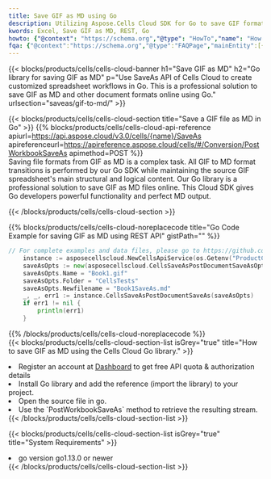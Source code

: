 ```yaml
---
title: Save GIF as MD using Go 
description: Utilizing Aspose.Cells Cloud SDK for Go to save GIF format file as MD format file. 
kwords: Excel, Save GIF as MD, REST, Go
howto: {"@context": "https://schema.org","@type": "HowTo","name": "How to save GIF as MD using the Cells Cloud Go library.","description": "How to save GIF as MD using the Cells Cloud Go library.","image": {"@type": "ImageObject"},"url": "/go/saveas/gif-to-md/","step": [{ "@type": "HowToStep","name": "How to save GIF as MD using the Cells Cloud Go library. step 1", "image": {"@type": "ImageObject",},"url": "/go/saveas/gif-to-md/","text": "Register an account at <a href='https://dashboard.aspose.cloud/'>Dashboard</a> to get free API quota & authorization details",},{ "@type": "HowToStep","name": "How to save GIF as MD using the Cells Cloud Go library. step 1", "image": {"@type": "ImageObject",},"url": "/go/saveas/gif-to-md/","text": "Install Go library and add the reference (import the library) to your project.",},{ "@type": "HowToStep","name": "How to save GIF as MD using the Cells Cloud Go library. step 1", "image": {"@type": "ImageObject",},"url": "/go/saveas/gif-to-md/","text": "Open the source file in go.",},{ "@type": "HowToStep","name": "How to save GIF as MD using the Cells Cloud Go library. step 1", "image": {"@type": "ImageObject",},"url": "/go/saveas/gif-to-md/","text": "Use the `PostWorkbookSaveAs` method to retrieve the resulting stream.",}, ],"supply": {"@type": "HowToSupply","name": "document"},"tool": [{"@type": "HowToTool","name": "Goland, Visual Studio Code, Eclipse"},{"@type": "HowToTool","name": "Aspose Cells"}],"totalTime": "PT6M"}
fqa: {"@context":"https://schema.org","@type":"FAQPage","mainEntity":[{"@type":"Question","name":"Why save file as other formats file in C# using REST API?","acceptedAnswer":{"@type":"Answer","text":"Documents are encoded in many ways, and some files may be incompatible with the software you use. To open and read such files, just save them as appropriate file formats.<br/><ol><li>Install .NET SDK and add the reference (import the library) to your project.</li><li>Open the source file in C# using REST API.</li><li>Call the PostWorkbookSaveAsRequest() method, passing an output filename with required extension.</li><li>Get the result of save as a separate file.</li></ol>"}},{"@type":"Question","name":"What file formats can I save as with your C# library?","acceptedAnswer":{"@type":"Answer","text":"We support a variety of file formats for conversion using .NET library, including XLSX, Excel, xls , PDF, CSV, HTML, Markdown, XML, PNG, JPG, TIFF, Json, TXT and many more."}},{"@type":"Question","name":"What is the maximum allowed file size for conversion using this .NET library?","acceptedAnswer":{"@type":"Answer","text":"There are no file size limits for format conversions using .NET library."}}]}
---
```



{{< blocks/products/cells/cells-cloud-banner h1="Save GIF as MD" h2="Go library for saving GIF as MD" p="Use SaveAs API of Cells Cloud to create customized spreadsheet workflows in Go. This is a professional solution to save GIF as MD and other document formats online using Go." urlsection="saveas/gif-to-md/" >}}

{{< blocks/products/cells/cells-cloud-section  title="Save a GIF file as MD in Go" >}}
{{% blocks/products/cells/cells-cloud-api-reference  apiurl=https://api.aspose.cloud/v3.0/cells/{name}/SaveAs  apireferenceurl=https://apireference.aspose.cloud/cells/#/Conversion/PostWorkbookSaveAs  apimethod=POST %}}
<br/>
Saving file formats from GIF as MD is a complex task. All GIF to MD format transitions is performed by our Go SDK while maintaining the source GIF spreadsheet's main structural and logical content. Our Go library is a professional solution to save GIF as MD files online. This Cloud SDK gives Go developers powerful functionality and perfect MD output.

{{< /blocks/products/cells/cells-cloud-section >}}

{{% blocks/products/cells/cells-cloud-noreplacecode title="Go Code Example for saving GIF as MD using REST API" gistPath="" %}}
  
```go
// For complete examples and data files, please go to https://github.com/aspose-cells-cloud/aspose-cells-cloud-go/
    instance := asposecellscloud.NewCellsApiService(os.Getenv("ProductClientId"), os.Getenv("ProductClientSecret"))
    saveAsOpts := new(asposecellscloud.CellsSaveAsPostDocumentSaveAsOpts)
    saveAsOpts.Name = "Book1.gif"
    saveAsOpts.Folder = "CellsTests"
    saveAsOpts.Newfilename = "Book1SaveAs.md"
    _, _, err1 := instance.CellsSaveAsPostDocumentSaveAs(saveAsOpts)
    if err1 != nil {
	    println(err1)
    }
```
  
{{% /blocks/products/cells/cells-cloud-noreplacecode  %}}
<br/>
{{< blocks/products/cells/cells-cloud-section-list isGrey="true"  title="How to save GIF as MD using the Cells Cloud Go library." >}}
<li>Register an account at <a href="https://dashboard.aspose.cloud/">Dashboard</a> to get free API quota & authorization details</li>
<li>Install Go library and add the reference (import the library) to your project.</li>
<li>Open the source file in go.</li>
<li>Use the `PostWorkbookSaveAs` method to retrieve the resulting stream.</li>
{{< /blocks/products/cells/cells-cloud-section-list >}}

{{< blocks/products/cells/cells-cloud-section-list isGrey="true"  title="System Requirements" >}}
<li>go version go1.13.0 or newer</li>
{{< /blocks/products/cells/cells-cloud-section-list >}}

